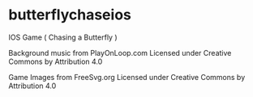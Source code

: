 # butterflychaseios
IOS Game ( Chasing a Butterfly )

Background music from PlayOnLoop.com
Licensed under Creative Commons by Attribution 4.0

Game Images from FreeSvg.org
Licensed under Creative Commons by Attribution 4.0
